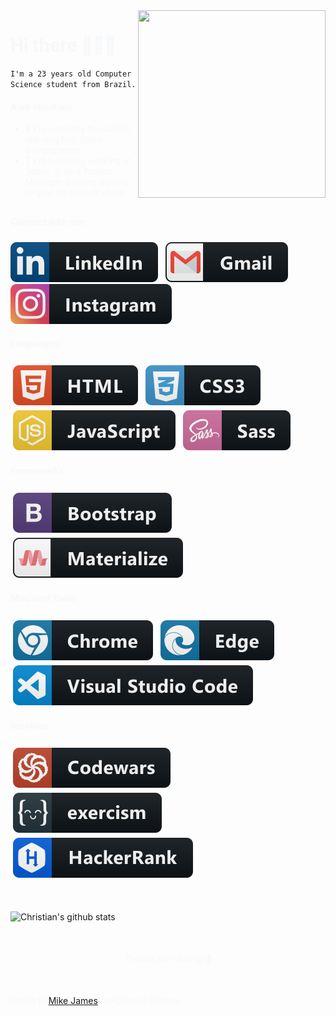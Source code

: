 <img align="right" width="300" height="300" src="https://octodex.github.com/images/daftpunktocat-thomas.gif">

<div align="left">
  <h1 style="color: #f6f8fa;">Hi there 🙋🏽‍♂️</h1>
</div>

`I'm a 23 years old Computer Science student from Brazil.`

<h4 style="color: #f6f8fa;">A bit about me:</h4>
<ul style=" margin-bottom: 30px;">
  <li style="color: #f6f8fa;">
    🌱 I’m currently focused in learning Full-Stack Development.
  </li>
  <li style="color: #f6f8fa;">
    🔭 I’m currently working at Tecno Jr as a Project Manager, helping people to give life
    to their ideas.
  </li>
</ul>

<h5 style="color: #f6f8fa;">Connect with me:</h5>

<p>
  <a href="https://www.linkedin.com/in/christian-menezes-3135731a6/"><img src="https://github.com/MikeCodesDotNET/ColoredBadges/raw/master/svg/social/linkedin.svg"></a>&nbsp;&nbsp;
  <a href="mailto:christiannmenezes@gmail.com"><img src="https://github.com/MikeCodesDotNET/ColoredBadges/raw/master/svg/social/gmail.svg"></a>&nbsp;&nbsp;
  <a href="https://www.instagram.com/itsme_christianm/"><img src="https://github.com/MikeCodesDotNET/ColoredBadges/raw/master/svg/social/instagram.svg"></a>&nbsp;&nbsp;
</p>

<h5 style="color: #f6f8fa;">Languages:</h5>

<p>
  <img src="https://github.com/MikeCodesDotNET/ColoredBadges/raw/master/svg/dev/languages/html.svg" alt="html" style="vertical-align:top; margin:4px">    
  <img src="https://github.com/MikeCodesDotNET/ColoredBadges/raw/master/svg/dev/languages/css3.svg" alt="css" style="vertical-align:top; margin:4px"> 
  <img src="https://github.com/MikeCodesDotNET/ColoredBadges/raw/master/svg/dev/languages/js.svg" alt="js" style="vertical-align:top; margin:4px"> 
  <!-- <img src="./badges/languages/php.svg" alt="php" style="vertical-align:top; margin:4px">  -->
  <img src="https://github.com/MikeCodesDotNET/ColoredBadges/raw/master/svg/dev/languages/sass.svg" alt="sass" style="vertical-align:top; margin:4px"> 
</p>

<h5 style="color: #f6f8fa;">Frameworks:</h5>

<p>
  <img src="https://github.com/MikeCodesDotNET/ColoredBadges/raw/master/svg/dev/frameworks/bootstrap.svg" alt="bootstrap" style="vertical-align:top; margin:4px">    
  <!-- <img src="./badges/frameworks/laravel.svg" alt="laravel" style="vertical-align:top; margin:4px">  -->
  <img src="https://github.com/MikeCodesDotNET/ColoredBadges/raw/master/svg/dev/frameworks/materialize.svg" alt="materialize" style="vertical-align:top; margin:4px"> 
  <!-- <img src="./badges/frameworks/nodejs.svg" alt="nodejs" style="vertical-align:top; margin:4px"> 
  <img src="./badges/frameworks/react.svg" alt="react" style="vertical-align:top; margin:4px">  -->
</p>

<h5 style="color: #f6f8fa;">Misc and Tools:</h5>

<p>
  <img src="https://github.com/MikeCodesDotNET/ColoredBadges/raw/master/svg/dev/misc/chrome.svg" alt="chrome" style="vertical-align:top; margin:4px">   
  <img src="https://github.com/MikeCodesDotNET/ColoredBadges/raw/master/svg/dev/misc/edge.svg" alt="edge" style="vertical-align:top; margin:4px">  
  <!-- <img src="./badges/misc and tools/visualstudio.svg" alt="visualstudio" style="vertical-align:top; margin:4px">    -->
  <img src="https://github.com/MikeCodesDotNET/ColoredBadges/raw/master/svg/dev/tools/visualstudio_code.svg" alt="visualstudio_code" style="vertical-align:top; margin:4px">  
</p>

<h5 style="color: #f6f8fa;">Services:</h5>

<p style="margin-bottom: 50px;">
  <img src="https://github.com/MikeCodesDotNET/ColoredBadges/raw/master/svg/dev/services/codewars.svg" alt="codewars" style="vertical-align:top; margin:4px">   
  <img src="https://github.com/MikeCodesDotNET/ColoredBadges/raw/master/svg/dev/services/excercism.svg" alt="excercism" style="vertical-align:top; margin:4px">   
  <img src="https://github.com/MikeCodesDotNET/ColoredBadges/raw/master/svg/dev/services/hackerrank.svg" alt="hackerrank" style="vertical-align:top; margin:4px">   
</p>

![Christian's github stats](https://github-readme-stats.vercel.app/api?username=christianmoliveira&count_private=true&show_icons=true&theme=shades-of-purple)


<h6 align="center" style="color: #f6f8fa; margin-top: 50px;">Thanks for visiting! 🥳</h6>

<!-- Credits -->
<p style="color: #f6f8fa; margin-top: 50px;"> Credit to <a href="https://github.com/MikeCodesDotNET">Mike James</a> for Colored Badges.

